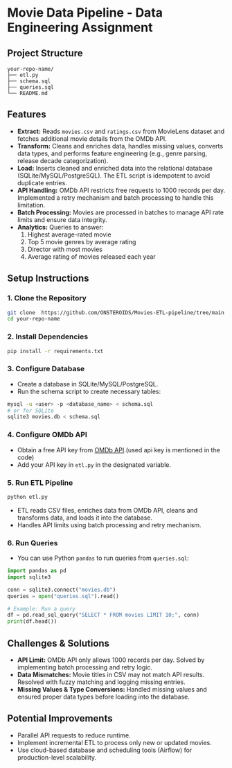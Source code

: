# Movie Data Pipeline - Data Engineering Assignment

## Project Structure
```
your-repo-name/
├── etl.py         
├── schema.sql     
├── queries.sql    
└── README.md      
```

## Features
- **Extract:** Reads `movies.csv` and `ratings.csv` from MovieLens dataset and fetches additional movie details from the OMDb API.
- **Transform:** Cleans and enriches data, handles missing values, converts data types, and performs feature engineering (e.g., genre parsing, release decade categorization).
- **Load:** Inserts cleaned and enriched data into the relational database (SQLite/MySQL/PostgreSQL). The ETL script is idempotent to avoid duplicate entries.
- **API Handling:** OMDb API restricts free requests to 1000 records per day. Implemented a retry mechanism and batch processing to handle this limitation.
- **Batch Processing:** Movies are processed in batches to manage API rate limits and ensure data integrity.
- **Analytics:** Queries to answer:
  1. Highest average-rated movie
  2. Top 5 movie genres by average rating
  3. Director with most movies
  4. Average rating of movies released each year

## Setup Instructions

### 1. Clone the Repository
```bash
git clone  https://github.com/ONSTEROIDS/Movies-ETL-pipeline/tree/main
cd your-repo-name
```

### 2. Install Dependencies
```bash
pip install -r requirements.txt
```

### 3. Configure Database
- Create a database in SQLite/MySQL/PostgreSQL.
- Run the schema script to create necessary tables:
```bash
mysql -u <user> -p <database_name> < schema.sql
# or for SQLite
sqlite3 movies.db < schema.sql
```

### 4. Configure OMDb API
- Obtain a free API key from [OMDb API](http://www.omdbapi.com/).(used api key is mentioned in the code)
- Add your API key in `etl.py` in the designated variable.

### 5. Run ETL Pipeline
```bash
python etl.py
```
- ETL reads CSV files, enriches data from OMDb API, cleans and transforms data, and loads it into the database.
- Handles API limits using batch processing and retry mechanism.

### 6. Run Queries
- You can use Python `pandas`  to run queries from `queries.sql`:
```python
import pandas as pd
import sqlite3

conn = sqlite3.connect("movies.db")
queries = open("queries.sql").read()

# Example: Run a query
df = pd.read_sql_query("SELECT * FROM movies LIMIT 10;", conn)
print(df.head())
```


## Challenges & Solutions
- **API Limit:** OMDb API only allows 1000 records per day. Solved by implementing batch processing and retry logic.
- **Data Mismatches:** Movie titles in CSV may not match API results. Resolved with fuzzy matching and logging missing entries.
- **Missing Values & Type Conversions:** Handled missing values and ensured proper data types before loading into the database.

## Potential Improvements
- Parallel API requests to reduce runtime.
- Implement incremental ETL to process only new or updated movies.
- Use cloud-based database and scheduling tools (Airflow) for production-level scalability.
